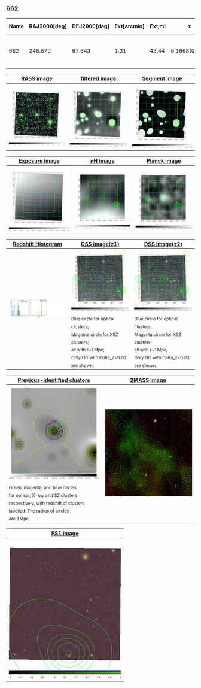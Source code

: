<div STYLE="page-break-after: always;"></div>

### 662

|Name|RAJ2000[deg]|DEJ2000[deg] |Ext[arcmin]| Ext,ml | z | z_src| C|GC(XSZ,Delta_z<0.01)| GC(OPT,Delta_z<0.01)|GC| R_sig[arcmin] | R500[arcmin] | R500[Mpc]| CRsig[c/s] | CR500[c/s] |L500[1E44 erg/s]|F500[1E-12 erg/s/cm^2]| M500[1E14 Msun]|Tx[keV]|Cnt_sig|Beta|Rc[arcmin]|Comment|Alias|
|---|---|---|---|---|---|------|---|--------|---------|----------|---|---|---|---|---|---|---|---|---|---|---|---|---|---|
|662| 248.679| 67.643| 1.31| 43.44| 0.1668(0.000)| z_xsz| B| MCXC, PSZ2, Tar| A, W| A, MCXC, N, PSZ2, Tar, W| 23.712| 5.120| 0.877| 0.077(0.024)| 0.068(0.021)| 0.969(0.170)| 1.261(0.221)| 2.26(0.19)| 3.73(0.20)| 179.7| 0.878(-0.102+0.082)| 3.428(-0.600+0.456)| -| k076|

|[RASS image](../image/662/662_img.pdf)|[filtered image](../image/662/662_fil.pdf)|[Segment image](../image/662/662_seg.pdf)|
|-------------------|--------------------|-------------------|
| <img src="../image/662/662_img.png" width="300">  | <img src="../image/662/662_fil.png" width="300">   | <img src="../image/662/662_seg.png" width="300">  |

|[Exposure image](../image/662/662_mex.pdf)| [nH image](../image/662/662_nh.pdf)| [Planck image](../image/662/662_p.pdf)|
|-------------------|--------------------|-------------------|
|<img src="../image/662/662_mex.png" width="300">   | <img src="../image/662/662_nh.png" width="300">    | <img src="../image/662/662_p.png" width="300"> |

|[Redshift Histogram](../image/662/662_zg.pdf) | [DSS image(z1)](../image/662/662_dss_z1.pdf)      |  [DSS image(z2)](../image/662/662_dss_z2.pdf)    |
|-------------------|--------------------|-------------------|
|<img src="../image/662/662_zg.png" width="300"> |<img src="../image/662/662_dss_z1.png" width="300"> <sub><br>Blue circle for optical clusters; <br>Magenta circle for XSZ clusters; <br>all with r=1Mpc; <br>Only GC with Delta_z<0.01 are shown. </sub>| <img src="../image/662/662_dss_z2.png" width="300"><sub><br>Blue circle for optical clusters; <br>Magenta circle for XSZ clusters; <br>all with r=1Mpc; <br>Only GC with Delta_z<0.01 are shown. </sub> |

|[Previous-identified clusters](../image/662/662_gc.pdf) | [2MASS image](../image/662/662_2mass.pdf)      |
|-------------------|-------------------|
|<img src=../image/662/662_gc.png width="300"> <br><sub>Green, magenta, and blue circles <br>for optical, X-ray and SZ clusters <br>respectively, with redshift of clusters <br>labelled. The radius of circles <br>are 1Mpc.</sub>|<img src="../image/662/662_2mass.png" width="300">  |

|[PS1 image](../image/662/662_ps1.pdf)            |
|-------------------|
| <img src="../image/662/662_ps1.png" width="300">  |
